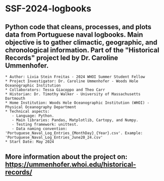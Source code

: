 # SSF-2024-logbooks

## Python code that cleans, processes, and plots data from Portuguese naval logbooks. Main objective is to gather climactic, geographic, and chronological information. Part of the "Historical Records" project led by Dr. Caroline Ummenhofer.

    * Author: Livia Stein Freitas - 2024 WHOI Summer Student Fellow
    * Project Investigator: Dr. Caroline Ummenhofer - Woods Hole Oceanographic Institution
    * Collaborators: Tessa Giacoppo and Theo Carr
    * Historian: Dr. Timothy Walker - University of Massachusetts Dartmouth
    * Home Institution: Woods Hole Oceanographic Institution (WHOI) - Physical Oceanography Department
    * Technical aspects:
       - Language: Python.
       - Main libraries: Pandas, Matplotlib, Cartopy, and Numpy.
       - Testing framework: unittest.
       - Data naming convention: 'Portuguese_Naval_Log_Entries_{MonthDay}_{Year}.csv'. Example: 'Portuguese_Naval_Log_Entries_June20_24.csv'
    * Start Date: May 2024

## More information about the project on: https://ummenhofer.whoi.edu/historical-records/
